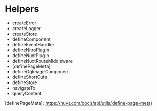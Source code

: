 # Helpers

- createError
- createLogger
- createStore
- defineComponent
- defineEventHandler
- defineNitroPlugin
- defineNuxtPlugin
- defineNuxtRouteMiddleware
- [definePageMeta]
- defineOgImageComponent
- defineShortCuts
- defineStore
- navigateTo
- queryContent

[definePageMeta]: https://nuxt.com/docs/api/utils/define-page-meta)
